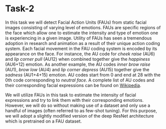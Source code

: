 # Task-2

In this task we will detect Facial Action Units (FAUs) from static facial images consisting of varying level of emotions. FAUs are specific regions of the face which allow one to estimate the intensity and type of emotion one is experiencing in a given image. Utility of FAUs has seen a tremendous adoption in research and animation as a result of their unique action coding system. Each facial movement in the FAU coding system is encoded by its appearance on the face. For instance, the AU code for *cheek raise* (AU6) and *lip corner pull* (AU12) when combined together give the *happiness* (AU6+12) emotion. As another example, the AU codes *inner brow raise* (AU1), *brow low* (AU4) and *lip corner depress* (AU15) together give the *sadness* (AU1+4+15) emotion. AU codes start from 0 and end at 28 with the 0th code corresponding to *neutral face*. A complete list of AU codes and their corresponding facial expressions can be found on [Wikipedia](https://en.wikipedia.org/wiki/Facial_Action_Coding_System).

We will utilize FAUs in this task to estimate the intensity of facial expressions and try to link them with their corresponding emotions. However, we will do so without making use of a dataset and only use a handful of images (often referred to as few-shot tuning). For this purpose, we will adopt a slightly modified version of the deep ResNet architecture which is pretrained on a FAU dataset.
